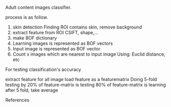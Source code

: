 Adult content images classifier.

process is as follow.

1. skin detection
Finding ROI contains skin, remove background
2. extract feature from ROI
CSIFT, shape,...
3. make BOF dictionary
4. Learning images is represented as BOF vectors
5. Input image is represented as BOF vector
6. Count x images which are nearest to input image
Using: Euclid distance, etc

For testing classification's accuracy

extract feature for all image
load feature as a featurematrix
Doing 5-fold testing by
	20% of feature-matrix is testing
	80% of feature-matrix is learning
	after 5 fold, take average 

References

